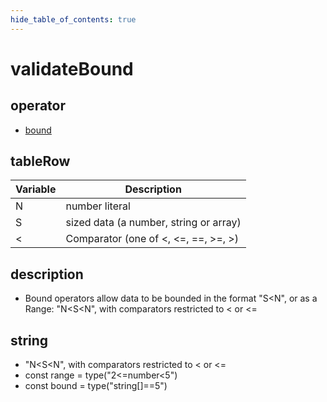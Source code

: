 ```yaml
---
hide_table_of_contents: true
---
```


# validateBound

## operator

- [bound](./validatebound.md)

## tableRow

| Variable | Description                            |
| -------- | -------------------------------------- |
| N        | number literal                         |
| S        | sized data (a number, string or array) |
| <        | Comparator (one of <, <=, ==, >=, >)   |

## description

- Bound operators allow data to be bounded in the format "S<N", or as a Range: "N<S<N", with comparators restricted to < or <=

## string

- "N<S<N", with comparators restricted to < or <= <br/>
- const range = type("2<=number<5")<br/>
- const bound = type("string[]==5")<br/>
